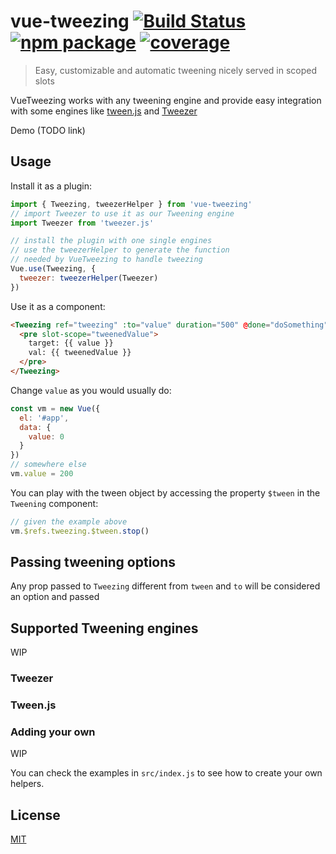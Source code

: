 # vue-tweezing [![Build Status](https://img.shields.io/circleci/project/posva/vue-tweezing/master.svg)](https://circleci.com/gh/posva/vue-tweezing) [![npm package](https://img.shields.io/npm/v/vue-tweezing.svg)](https://www.npmjs.com/package/vue-tweezing) [![coverage](https://img.shields.io/codecov/c/github/posva/vue-tweezing.svg)](https://codecov.io/github/posva/vue-tweezing)

> Easy, customizable and automatic tweening nicely served in scoped slots

VueTweezing works with any tweening engine and provide easy integration with some engines like
[tween.js](https://github.com/tweenjs/tween.js) and [Tweezer](https://github.com/jaxgeller/tweezer.js/)

Demo (TODO link)

## Usage

Install it as a plugin:

```js
import { Tweezing, tweezerHelper } from 'vue-tweezing'
// import Tweezer to use it as our Tweening engine
import Tweezer from 'tweezer.js'

// install the plugin with one single engines
// use the tweezerHelper to generate the function
// needed by VueTweezing to handle tweezing
Vue.use(Tweezing, {
  tweezer: tweezerHelper(Tweezer)
})
```

Use it as a component:

```html
<Tweezing ref="tweezing" :to="value" duration="500" @done="doSomething">
  <pre slot-scope="tweenedValue">
    target: {{ value }}
    val: {{ tweenedValue }}
  </pre>
</Tweezing>
```

Change `value` as you would usually do:

```js
const vm = new Vue({
  el: '#app',
  data: {
    value: 0
  }
})
// somewhere else
vm.value = 200
```

You can play with the tween object by accessing the property `$tween` in the `Tweening` component:

```js
// given the example above
vm.$refs.tweezing.$tween.stop()
```

## Passing tweening options

Any prop passed to `Tweezing` different from `tween` and `to` will be considered an option and passed

## Supported Tweening engines

WIP

### Tweezer

### Tween.js

### Adding your own

WIP

You can check the examples in `src/index.js` to see how to create your own helpers.

## License

[MIT](http://opensource.org/licenses/MIT)
